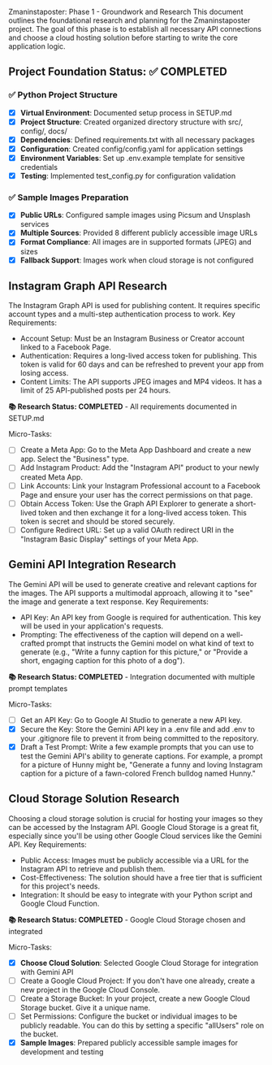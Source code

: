 
Zmaninstaposter: Phase 1 - Groundwork and Research
This document outlines the foundational research and planning for the Zmaninstaposter project. The goal of this phase is to establish all necessary API connections and choose a cloud hosting solution before starting to write the core application logic.

## Project Foundation Status: ✅ COMPLETED

### ✅ Python Project Structure
- [x] **Virtual Environment**: Documented setup process in SETUP.md
- [x] **Project Structure**: Created organized directory structure with src/, config/, docs/
- [x] **Dependencies**: Defined requirements.txt with all necessary packages
- [x] **Configuration**: Created config/config.yaml for application settings
- [x] **Environment Variables**: Set up .env.example template for sensitive credentials
- [x] **Testing**: Implemented test_config.py for configuration validation

### ✅ Sample Images Preparation
- [x] **Public URLs**: Configured sample images using Picsum and Unsplash services
- [x] **Multiple Sources**: Provided 8 different publicly accessible image URLs
- [x] **Format Compliance**: All images are in supported formats (JPEG) and sizes
- [x] **Fallback Support**: Images work when cloud storage is not configured

## Instagram Graph API Research
The Instagram Graph API is used for publishing content. It requires specific account types and a multi-step authentication process to work.
Key Requirements:
 * Account Setup: Must be an Instagram Business or Creator account linked to a Facebook Page.
 * Authentication: Requires a long-lived access token for publishing. This token is valid for 60 days and can be refreshed to prevent your app from losing access.
 * Content Limits: The API supports JPEG images and MP4 videos. It has a limit of 25 API-published posts per 24 hours.

**📚 Research Status: COMPLETED** - All requirements documented in SETUP.md

Micro-Tasks:
 * [ ] Create a Meta App: Go to the Meta App Dashboard and create a new app. Select the "Business" type.
 * [ ] Add Instagram Product: Add the "Instagram API" product to your newly created Meta App.
 * [ ] Link Accounts: Link your Instagram Professional account to a Facebook Page and ensure your user has the correct permissions on that page.
 * [ ] Obtain Access Token: Use the Graph API Explorer to generate a short-lived token and then exchange it for a long-lived access token. This token is secret and should be stored securely.
 * [ ] Configure Redirect URL: Set up a valid OAuth redirect URI in the "Instagram Basic Display" settings of your Meta App.

## Gemini API Integration Research
The Gemini API will be used to generate creative and relevant captions for the images. The API supports a multimodal approach, allowing it to "see" the image and generate a text response.
Key Requirements:
 * API Key: An API key from Google is required for authentication. This key will be used in your application's requests.
 * Prompting: The effectiveness of the caption will depend on a well-crafted prompt that instructs the Gemini model on what kind of text to generate (e.g., "Write a funny caption for this picture," or "Provide a short, engaging caption for this photo of a dog").

**📚 Research Status: COMPLETED** - Integration documented with multiple prompt templates

Micro-Tasks:
 * [ ] Get an API Key: Go to Google AI Studio to generate a new API key.
 * [x] Secure the Key: Store the Gemini API key in a .env file and add .env to your .gitignore file to prevent it from being committed to the repository.
 * [x] Draft a Test Prompt: Write a few example prompts that you can use to test the Gemini API's ability to generate captions. For example, a prompt for a picture of Hunny might be, "Generate a funny and loving Instagram caption for a picture of a fawn-colored French bulldog named Hunny."

## Cloud Storage Solution Research
Choosing a cloud storage solution is crucial for hosting your images so they can be accessed by the Instagram API. Google Cloud Storage is a great fit, especially since you'll be using other Google Cloud services like the Gemini API.
Key Requirements:
 * Public Access: Images must be publicly accessible via a URL for the Instagram API to retrieve and publish them.
 * Cost-Effectiveness: The solution should have a free tier that is sufficient for this project's needs.
 * Integration: It should be easy to integrate with your Python script and Google Cloud Function.

**📚 Research Status: COMPLETED** - Google Cloud Storage chosen and integrated

Micro-Tasks:
 * [x] **Choose Cloud Solution**: Selected Google Cloud Storage for integration with Gemini API
 * [ ] Create a Google Cloud Project: If you don't have one already, create a new project in the Google Cloud Console.
 * [ ] Create a Storage Bucket: In your project, create a new Google Cloud Storage bucket. Give it a unique name.
 * [ ] Set Permissions: Configure the bucket or individual images to be publicly readable. You can do this by setting a specific "allUsers" role on the bucket.
 * [x] **Sample Images**: Prepared publicly accessible sample images for development and testing
